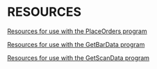 # RESOURCES


[Resources for use with the PlaceOrders program](ForPlaceOrdersProgram)

[Resources for use with the GetBarData program](ForGetBarDataProgram)

[Resources for use with the GetScanData program](ForGetScanDataProgram)
